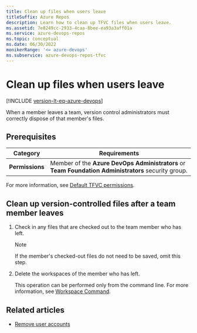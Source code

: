 ```yaml
---
title: Clean up files when users leave
titleSuffix: Azure Repos
description: Learn how to clean up TFVC files when users leave.
ms.assetid: 7e8249cc-2933-4caa-8bee-ea93a3aff01a
ms.service: azure-devops-repos
ms.topic: conceptual
ms.date: 06/30/2022
monikerRange: '<= azure-devops'
ms.subservice: azure-devops-repos-tfvc
---
```



# Clean up files when users leave

[!INCLUDE [version-lt-eq-azure-devops](../../includes/version-lt-eq-azure-devops.md)]

When a member leaves a team, version control administrators must correctly dispose of that member's files.

## Prerequisites

| Category | Requirements |
|--------------|-------------|
|**Permissions**|Member of the **Azure DevOps Administrators** or **Team Foundation Administrators** security group. |

For more information, see [Default TFVC permissions](../../organizations/security/default-tfvc-permissions.md).

## Clean up version-controlled files after a team member leaves

1.  Check in any files that are checked out to the team member who has left.

    > [!NOTE]
    > If the member's checked-out files do not need to be saved, omit this step.

2.  Delete the workspaces of the member who has left.

    This operation can be performed only from the command line. For more information, see [Workspace Command](workspace-command.md).

## Related articles

- [Remove user accounts](/azure/active-directory/add-users-azure-active-directory#delete-a-user?toc=/azure/devops/organizations/security/toc.json)
